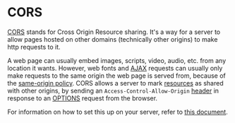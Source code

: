 # CORS

[CORS](https://developer.mozilla.org/en-US/docs/Web/HTTP/Access_control_CORS) stands for Cross Origin Resource sharing. It's a way for a server to allow pages hosted on other domains (technically other origins) to make http requests to it.

A web page can usually embed images, scripts, video, audio, etc. from any location it wants. However, web fonts and [AJAX](AJAX.md) requests can usually only make requests to the same origin the web page is served from, because of the [same-origin policy](https://developer.mozilla.org/en-US/docs/Web/Security/Same-origin_policy). CORS allows a server to mark [resources](https://en.wikipedia.org/wiki/Web_resource) as shared with other origins, by sending an `Access-Control-Allow-Origin` [header](https://developer.mozilla.org/en-US/docs/Web/HTTP/Headers) in response to an [OPTIONS](http://www.w3.org/Protocols/rfc2616/rfc2616-sec9.html#sec9.2) request from the browser.

For information on how to set this up on your server, refer to [this document](http://enable-cors.org/server.html).
